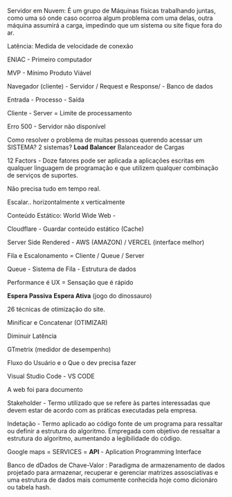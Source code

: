 Servidor em Nuvem: É um grupo de Máquinas físicas trabalhando juntas, como uma só onde caso ocorroa algum problema com uma delas, outra máquina assumirá a carga, impedindo que um sistema ou site fique fora do ar.

Latência: Medida de velocidade de conexão

ENIAC - Primeiro computador

MVP - Mínimo Produto Viável

Navegador (cliente) - Servidor / Request e Response/ - Banco de dados

Entrada - Processo - Saída

Cliente - Server = Limite de processamento

Erro 500 - Servidor não disponível

Como resolver o problema de muitas pessoas querendo acessar um SISTEMA? 2 sistemas? **Load Balancer** Balanceador de Cargas

12 Factors - Doze fatores pode ser aplicada a aplicações escritas em qualquer linguagem de programação e que utilizem qualquer combinação de serviços de suportes.

Não precisa tudo em tempo real.

Escalar.. horizontalmente x verticalmente

Conteúdo Estático: World Wide Web - 

Cloudflare - Guardar conteúdo estático (Cache)

Server Side Rendered - AWS (AMAZON) / VERCEL (interface melhor)

Fila e Escalonamento = Cliente / Queue / Server

Queue - Sistema de Fila - Estrutura de dados

Performance é UX = Sensação que é rápido

**Espera Passiva** **Espera Ativa** (jogo do dinossauro)

26 técnicas de otimização do site.

Minificar e Concatenar (OTIMIZAR)

Diminuir Latência

GTmetrix (medidor de desempenho)

Fluxo do Usuário e o Que o dev precisa fazer

Visual Studio Code - VS CODE

A web foi para documento

Stakeholder - Termo utilizado que se refere às partes interessadas que devem estar de acordo com as práticas executadas pela empresa.

Indetação - Termo aplicado ao código fonte de um programa para ressaltar ou definir a estrutura do algoritmo. Empregada com objetivo de ressaltar a estrutura do algoritmo, aumentando a legibilidade do código.

Google maps = SERVICES = **API** - Aplication Programming Interface

Banco de dDados de Chave-Valor : Paradigma de armazenamento de dados projetado para armazenar, recuperar e gerenciar matrizes assosciativas e uma estrutura de dados mais comumente conhecida hoje como dicionáro ou tabela hash.